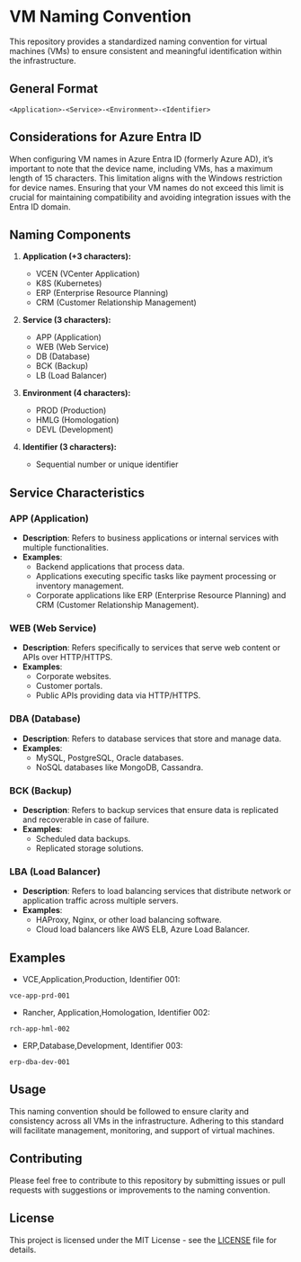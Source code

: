 # VM Naming Convention

This repository provides a standardized naming convention for virtual machines (VMs) to ensure consistent and meaningful identification within the infrastructure.

## General Format
```
<Application>-<Service>-<Environment>-<Identifier>
```
## Considerations for Azure Entra ID
When configuring VM names in Azure Entra ID (formerly Azure AD), it’s important to note that the device name, including VMs, has a maximum length of 15 characters. This limitation aligns with the Windows restriction for device names. Ensuring that your VM names do not exceed this limit is crucial for maintaining compatibility and avoiding integration issues with the Entra ID domain.
## Naming Components
1. **Application (+3 characters):**
   - VCEN (VCenter Application)
   - K8S (Kubernetes)
   - ERP (Enterprise Resource Planning)
   - CRM (Customer Relationship Management)
2. **Service (3 characters):**
   - APP (Application)
   - WEB (Web Service)
   - DB (Database)
   - BCK (Backup)
   - LB (Load Balancer)

3. **Environment (4 characters):**
   - PROD (Production)
   - HMLG (Homologation)
   - DEVL (Development)

4. **Identifier (3 characters):**
   - Sequential number or unique identifier

## Service Characteristics

### APP (Application)
- **Description**: Refers to business applications or internal services with multiple functionalities.
- **Examples**:
  - Backend applications that process data.
  - Applications executing specific tasks like payment processing or inventory management.
  - Corporate applications like ERP (Enterprise Resource Planning) and CRM (Customer Relationship Management).

### WEB (Web Service)
- **Description**: Refers specifically to services that serve web content or APIs over HTTP/HTTPS.
- **Examples**:
  - Corporate websites.
  - Customer portals.
  - Public APIs providing data via HTTP/HTTPS.

### DBA (Database)
- **Description**: Refers to database services that store and manage data.
- **Examples**:
  - MySQL, PostgreSQL, Oracle databases.
  - NoSQL databases like MongoDB, Cassandra.

### BCK (Backup)
- **Description**: Refers to backup services that ensure data is replicated and recoverable in case of failure.
- **Examples**:
  - Scheduled data backups.
  - Replicated storage solutions.

### LBA (Load Balancer)
- **Description**: Refers to load balancing services that distribute network or application traffic across multiple servers.
- **Examples**:
  - HAProxy, Nginx, or other load balancing software.
  - Cloud load balancers like AWS ELB, Azure Load Balancer.

## Examples

- VCE,Application,Production, Identifier 001:
```
vce-app-prd-001
```
- Rancher, Application,Homologation, Identifier 002:
```
rch-app-hml-002
```

- ERP,Database,Development, Identifier 003:
```
erp-dba-dev-001
```


## Usage

This naming convention should be followed to ensure clarity and consistency across all VMs in the infrastructure. Adhering to this standard will facilitate management, monitoring, and support of virtual machines.

## Contributing

Please feel free to contribute to this repository by submitting issues or pull requests with suggestions or improvements to the naming convention.

## License

This project is licensed under the MIT License - see the [LICENSE](LICENSE) file for details.
